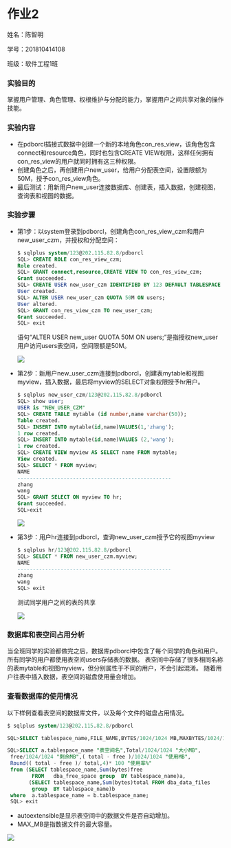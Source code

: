 # 作业2

姓名：陈智明

学号：201810414108

班级：软件工程1班

### 实验目的

掌握用户管理、角色管理、权根维护与分配的能力，掌握用户之间共享对象的操作技能。

### 实验内容

- 在pdborcl插接式数据中创建一个新的本地角色con_res_view，该角色包含connect和resource角色，同时也包含CREATE VIEW权限，这样任何拥有con_res_view的用户就同时拥有这三种权限。
- 创建角色之后，再创建用户new_user，给用户分配表空间，设置限额为50M，授予con_res_view角色。
- 最后测试：用新用户new_user连接数据库、创建表，插入数据，创建视图，查询表和视图的数据。

### 实验步骤

- 第1步：以system登录到pdborcl，创建角色con_res_view_czm和用户new_user_czm，并授权和分配空间：

  ```sql
  $ sqlplus system/123@202.115.82.8/pdborcl
  SQL> CREATE ROLE con_res_view_czm;
  Role created.
  SQL> GRANT connect,resource,CREATE VIEW TO con_res_view_czm;
  Grant succeeded.
  SQL> CREATE USER new_user_czm IDENTIFIED BY 123 DEFAULT TABLESPACE users TEMPORARY TABLESPACE temp;
  User created.
  SQL> ALTER USER new_user_czm QUOTA 50M ON users;
  User altered.
  SQL> GRANT con_res_view_czm TO new_user_czm;
  Grant succeeded.
  SQL> exit
  ```

  语句“ALTER USER new_user QUOTA 50M ON users;”是指授权new_user用户访问users表空间，空间限额是50M。

  ![](step1.png)

- 第2步：新用户new_user_czm连接到pdborcl，创建表mytable和视图myview，插入数据，最后将myview的SELECT对象权限授予hr用户。

  ```sql
  $ sqlplus new_user_czm/123@202.115.82.8/pdborcl
  SQL> show user;
  USER is "NEW_USER_CZM"
  SQL> CREATE TABLE mytable (id number,name varchar(50));
  Table created.
  SQL> INSERT INTO mytable(id,name)VALUES(1,'zhang');
  1 row created.
  SQL> INSERT INTO mytable(id,name)VALUES (2,'wang');
  1 row created.
  SQL> CREATE VIEW myview AS SELECT name FROM mytable;
  View created.
  SQL> SELECT * FROM myview;
  NAME
  --------------------------------------------------
  zhang
  wang
  SQL> GRANT SELECT ON myview TO hr;
  Grant succeeded.
  SQL>exit
  ```

  ![](step2.png)

- 第3步：用户hr连接到pdborcl，查询new_user_czm授予它的视图myview

  ```sql
  $ sqlplus hr/123@202.115.82.8/pdborcl
  SQL> SELECT * FROM new_user_czm.myview;
  NAME
  --------------------------------------------------
  zhang
  wang
  SQL> exit
  ```
  
  测试同学用户之间的表的共享
  
  ![](step3_2.png)

### 数据库和表空间占用分析

当全班同学的实验都做完之后，数据库pdborcl中包含了每个同学的角色和用户。 所有同学的用户都使用表空间users存储表的数据。 表空间中存储了很多相同名称的表mytable和视图myview，但分别属性于不同的用户，不会引起混淆。 随着用户往表中插入数据，表空间的磁盘使用量会增加。

### 查看数据库的使用情况

以下样例查看表空间的数据库文件，以及每个文件的磁盘占用情况。

```sql
$ sqlplus system/123@202.115.82.8/pdborcl

SQL>SELECT tablespace_name,FILE_NAME,BYTES/1024/1024 MB,MAXBYTES/1024/1024 MAX_MB,autoextensible FROM dba_data_files  WHERE  tablespace_name='USERS';

SQL>SELECT a.tablespace_name "表空间名",Total/1024/1024 "大小MB",
 free/1024/1024 "剩余MB",( total - free )/1024/1024 "使用MB",
 Round(( total - free )/ total,4)* 100 "使用率%"
 from (SELECT tablespace_name,Sum(bytes)free
        FROM   dba_free_space group  BY tablespace_name)a,
       (SELECT tablespace_name,Sum(bytes)total FROM dba_data_files
        group  BY tablespace_name)b
 where  a.tablespace_name = b.tablespace_name;
 SQL> exit
```

- autoextensible是显示表空间中的数据文件是否自动增加。
- MAX_MB是指数据文件的最大容量。

![](step4.png)